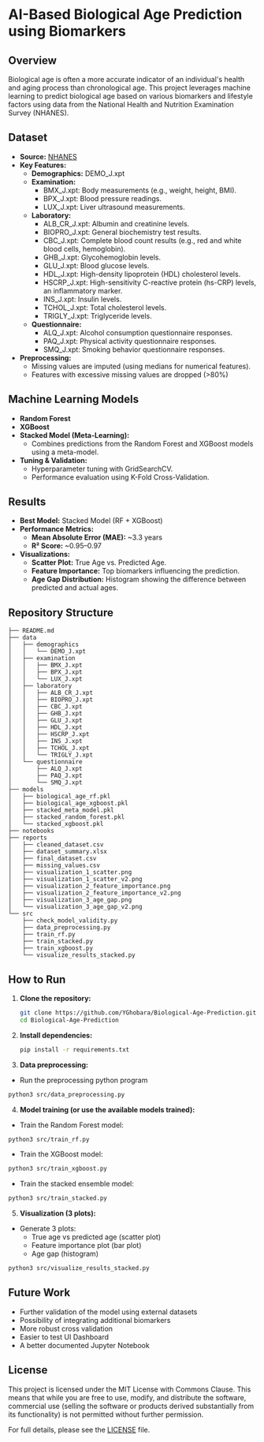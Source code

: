 # AI-Based Biological Age Prediction using Biomarkers

## Overview
Biological age is often a more accurate indicator of an individual's health and aging process than chronological age. This project leverages machine learning to predict biological age based on various biomarkers and lifestyle factors using data from the National Health and Nutrition Examination Survey (NHANES).

## Dataset
- **Source:** [NHANES](https://www.cdc.gov/nchs/nhanes/index.html)
- **Key Features:**
  - **Demographics:**
    DEMO_J.xpt
  - **Examination:**
    - BMX_J.xpt: Body measurements (e.g., weight, height, BMI).
    - BPX_J.xpt: Blood pressure readings.
    - LUX_J.xpt: Liver ultrasound measurements.
  - **Laboratory:**
    - ALB_CR_J.xpt: Albumin and creatinine levels.
    - BIOPRO_J.xpt: General biochemistry test results.
    - CBC_J.xpt: Complete blood count results (e.g., red and white blood cells, hemoglobin).
    - GHB_J.xpt: Glycohemoglobin levels.
    - GLU_J.xpt: Blood glucose levels.
    - HDL_J.xpt: High-density lipoprotein (HDL) cholesterol levels.
    - HSCRP_J.xpt: High-sensitivity C-reactive protein (hs-CRP) levels, an inflammatory marker.
    - INS_J.xpt: Insulin levels.
    - TCHOL_J.xpt: Total cholesterol levels.
    - TRIGLY_J.xpt: Triglyceride levels.
  - **Questionnaire:**
    - ALQ_J.xpt: Alcohol consumption questionnaire responses.
    - PAQ_J.xpt: Physical activity questionnaire responses.
    - SMQ_J.xpt: Smoking behavior questionnaire responses.
- **Preprocessing:**
  - Missing values are imputed (using medians for numerical features).
  - Features with excessive missing values are dropped (>80%)

## Machine Learning Models
- **Random Forest**
- **XGBoost**
- **Stacked Model (Meta-Learning):**
  - Combines predictions from the Random Forest and XGBoost models using a meta-model.
- **Tuning & Validation:**
  - Hyperparameter tuning with GridSearchCV.
  - Performance evaluation using K-Fold Cross-Validation.

## Results
- **Best Model:** Stacked Model (RF + XGBoost)
- **Performance Metrics:**
  - **Mean Absolute Error (MAE):** ~3.3 years
  - **R² Score:** ~0.95–0.97
- **Visualizations:**
  - **Scatter Plot:** True Age vs. Predicted Age.
  - **Feature Importance:** Top biomarkers influencing the prediction.
  - **Age Gap Distribution:** Histogram showing the difference between predicted and actual ages.

## Repository Structure
```
├── README.md
├── data
│   ├── demographics
│   │   └── DEMO_J.xpt
│   ├── examination
│   │   ├── BMX_J.xpt
│   │   ├── BPX_J.xpt
│   │   └── LUX_J.xpt
│   ├── laboratory
│   │   ├── ALB_CR_J.xpt
│   │   ├── BIOPRO_J.xpt
│   │   ├── CBC_J.xpt
│   │   ├── GHB_J.xpt
│   │   ├── GLU_J.xpt
│   │   ├── HDL_J.xpt
│   │   ├── HSCRP_J.xpt
│   │   ├── INS_J.xpt
│   │   ├── TCHOL_J.xpt
│   │   └── TRIGLY_J.xpt
│   └── questionnaire
│       ├── ALQ_J.xpt
│       ├── PAQ_J.xpt
│       └── SMQ_J.xpt
├── models
│   ├── biological_age_rf.pkl
│   ├── biological_age_xgboost.pkl
│   ├── stacked_meta_model.pkl
│   ├── stacked_random_forest.pkl
│   └── stacked_xgboost.pkl
├── notebooks
├── reports
│   ├── cleaned_dataset.csv
│   ├── dataset_summary.xlsx
│   ├── final_dataset.csv
│   ├── missing_values.csv
│   ├── visualization_1_scatter.png
│   ├── visualization_1_scatter_v2.png
│   ├── visualization_2_feature_importance.png
│   ├── visualization_2_feature_importance_v2.png
│   ├── visualization_3_age_gap.png
│   └── visualization_3_age_gap_v2.png
└── src
    ├── check_model_validity.py
    ├── data_preprocessing.py
    ├── train_rf.py
    ├── train_stacked.py
    ├── train_xgboost.py
    └── visualize_results_stacked.py
```

## How to Run
1. **Clone the repository:**
   ```sh
   git clone https://github.com/YGhobara/Biological-Age-Prediction.git
   cd Biological-Age-Prediction
   ```
2. **Install dependencies:**
   ```sh
   pip install -r requirements.txt
   ```
3. **Data preprocessing:**
  - Run the preprocessing python program
   ```sh
   python3 src/data_preprocessing.py
   ```
4. **Model training (or use the available models trained):**
  - Train the Random Forest model:
   ```sh
   python3 src/train_rf.py
   ```
  - Train the XGBoost model:
   ```sh
   python3 src/train_xgboost.py
   ```
  - Train the stacked ensemble model:
   ```sh
   python3 src/train_stacked.py
   ```
5. **Visualization (3 plots):**
  - Generate 3 plots:
    - True age vs predicted age (scatter plot)
    - Feature importance plot (bar plot)
    - Age gap (histogram) 
   ```sh
   python3 src/visualize_results_stacked.py
   ```

## Future Work
- Further validation of the model using external datasets
- Possibility of integrating additional biomarkers
- More robust cross validation
- Easier to test UI Dashboard
- A better documented Jupyter Notebook

## License

This project is licensed under the MIT License with Commons Clause. This means that while you are free to use, modify, and distribute the software, commercial use (selling the software or products derived substantially from its functionality) is not permitted without further permission.

For full details, please see the [LICENSE](LICENSE.txt) file.
